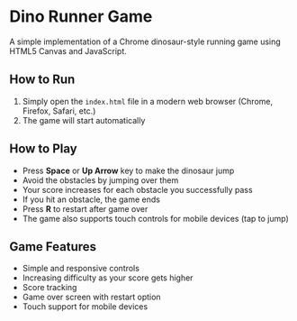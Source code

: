 # Dino Runner Game

A simple implementation of a Chrome dinosaur-style running game using HTML5 Canvas and JavaScript.

## How to Run

1. Simply open the `index.html` file in a modern web browser (Chrome, Firefox, Safari, etc.)
2. The game will start automatically

## How to Play

- Press **Space** or **Up Arrow** key to make the dinosaur jump
- Avoid the obstacles by jumping over them
- Your score increases for each obstacle you successfully pass
- If you hit an obstacle, the game ends
- Press **R** to restart after game over
- The game also supports touch controls for mobile devices (tap to jump)

## Game Features

- Simple and responsive controls
- Increasing difficulty as your score gets higher
- Score tracking
- Game over screen with restart option
- Touch support for mobile devices 